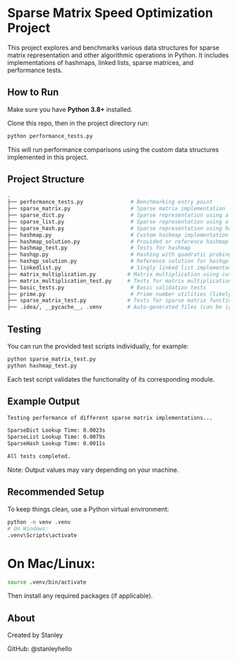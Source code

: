 # Sparse Matrix Speed Optimization Project

This project explores and benchmarks various data structures for sparse matrix representation and other algorithmic operations in Python. It includes implementations of hashmaps, linked lists, sparse matrices, and performance tests.

## How to Run

Make sure you have **Python 3.8+** installed.

Clone this repo, then in the project directory run:

```bash
python performance_tests.py
```
This will run performance comparisons using the custom data structures implemented in this project.


## Project Structure
```bash
.
├── performance_tests.py               # Benchmarking entry point
├── sparse_matrix.py                   # Sparse matrix implementation
├── sparse_dict.py                     # Sparse representation using a dictionary
├── sparse_list.py                     # Sparse representation using a list
├── sparse_hash.py                     # Sparse representation using hashing
├── hashmap.py                         # Custom hashmap implementation
├── hashmap_solution.py                # Provided or reference hashmap solution
├── hashmap_test.py                    # Tests for hashmap
├── hashqp.py                          # Hashing with quadratic probing
├── hashqp_solution.py                 # Reference solution for hashqp
├── linkedlist.py                      # Singly linked list implementation
├── matrix_multiplication.py          # Matrix multiplication using custom structures
├── matrix_multiplication_test.py     # Tests for matrix multiplication
├── basic_tests.py                     # Basic validation tests
├── prime.py                           # Prime number utilities (likely for hashing)
├── sparse_matrix_test.py             # Tests for sparse matrix functionality
├── .idea/, __pycache__, .venv        # Auto-generated files (can be ignored)

```
## Testing
You can run the provided test scripts individually, for example:

```bash
python sparse_matrix_test.py
python hashmap_test.py
```
Each test script validates the functionality of its corresponding module.

## Example Output

```bash
Testing performance of different sparse matrix implementations...

SparseDict Lookup Time: 0.0023s
SparseList Lookup Time: 0.0079s
SparseHash Lookup Time: 0.0011s

All tests completed.
```
Note: Output values may vary depending on your machine.

## Recommended Setup
To keep things clean, use a Python virtual environment:

```bash
python -m venv .venv
# On Windows:
.venv\Scripts\activate
```
# On Mac/Linux:
```bash
source .venv/bin/activate
```
Then install any required packages (if applicable).

## About
Created by Stanley

GitHub: @stanleyhello

